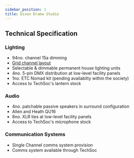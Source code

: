 ```yaml
---
sidebar_position: 1
title: Dixon Drama Studio
---
```


## Technical Specification

### Lighting
- 94no. channel 15a dimming
- [Grid channel layout](/files/Dixon-grid-layout.pdf)
- Selectable & dimmable permanent house lighting units
- 4no. 5-pin DMX distribution at low-level facility panels
- 1no. ETC Nomad kit (pending availabilty within the society)
- Access to TechSoc's lantern stock

### Audio
- 4no. patchable passive speakers in surround configuration
- Allen and Heath QU16 
- 8no. XLR ties at low-level facility panels
- Access to TechSoc's microphone stock

### Communication Systems
- Single Channel comms system provision
- Comms system available through TechSoc